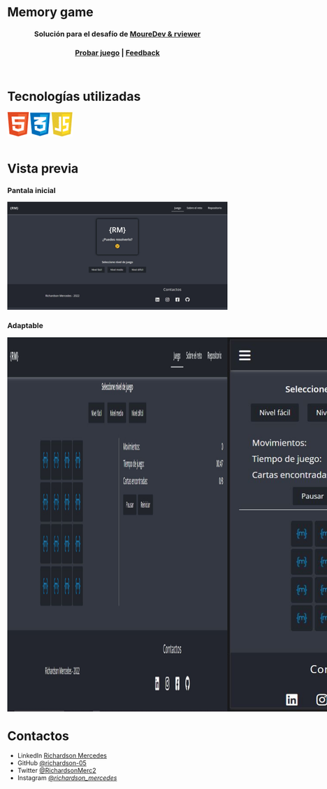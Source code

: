 # Memory game

<div align="center">
  <h3>Solución para el desafío de <a href="https://go.rviewer.io/dev-memory-game-es/">MoureDev & rviewer</a></h3>
  
  <h3>
    <a href="https://richardson-05.github.io/memory_game/" target="_blank">Probar juego</a>
    <span> | </span>
    <a href="https://www.linkedin.com/in/richardson-mercedes-ab84241ab/"  target="_blank">Feedback</a>
  </h3>
</div>

<br />

# Tecnologías utilizadas
<div style="display: flex">
  <img src="./img/1.png" width="50"/>
  <img src="./img/2.png" width="50"/>
  <img src="./img/3.png" width="50"/>
</div>

<br />

# Vista previa
<h3>Pantala inicial</h3>
<img src="./img/muestras/inicio.JPG" />

<h3>Adaptable</h3>
<div style="display:flex">
  <img src="./img/muestras/nivel_facil.JPG" />
<img src="./img/muestras/movil_facil.JPG" />
  </div>

# Contactos
- LinkedIn [Richardson Mercedes](https://www.linkedin.com/in/richardson-mercedes-ab84241ab/)
- GitHub [@richardson-05](https://github.com/richardson-05)
- Twitter [@RichardsonMerc2](https://twitter.com/RichardsonMerc2)
- Instagram [@_richardson_mercedes_](https://www.instagram.com/_richardson_mercedes_/)
